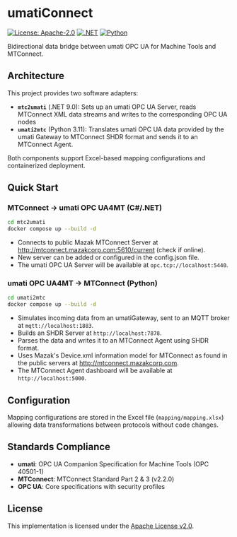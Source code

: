 # umatiConnect

[![License: Apache-2.0](https://img.shields.io/badge/License-Apache%202.0-blue.svg)](https://opensource.org/licenses/Apache-2.0)
[![.NET](https://img.shields.io/badge/.NET-9.0-blue.svg)](https://dotnet.microsoft.com/download/dotnet/9.0)
[![Python](https://img.shields.io/badge/Python-3.11-blue.svg)](https://www.python.org/downloads/)

Bidirectional data bridge between umati OPC UA for Machine Tools and MTConnect.

## Architecture

This project provides two software adapters:

- **`mtc2umati`** (.NET 9.0): Sets up an umati OPC UA Server, reads MTConnect
  XML data streams and writes to the corresponding OPC UA nodes
- **`umati2mtc`** (Python 3.11): Translates umati OPC UA data provided by the
  umati Gateway to MTConnect SHDR format and sends it to an MTConnect Agent.

Both components support Excel-based mapping configurations and containerized deployment.

## Quick Start

### MTConnect → umati OPC UA4MT (C#/.NET)

```bash
cd mtc2umati
docker compose up --build -d
```

- Connects to public Mazak MTConnect Server at <http://mtconnect.mazakcorp.com:5610/current>
  (check if online).
- New server can be added or configured in the config.json file.
- The umati OPC UA Server will be available at `opc.tcp://localhost:5440`.

### umati OPC UA4MT → MTConnect (Python)

```bash
cd umati2mtc
docker compose up --build -d
```

- Simulates incoming data from an umatiGateway, sent to an MQTT broker at `mqtt://localhost:1883`.
- Builds an SHDR Server at `http://localhost:7878`.
- Parses the data and writes it to an MTConnect Agent using SHDR format.
- Uses Mazak's Device.xml information model for MTConnect as
  found in the public servers at <http://mtconnect.mazakcorp.com>.
- The MTConnect Agent dashboard will be available at `http://localhost:5000`.

## Configuration

Mapping configurations are stored in the Excel file (`mapping/mapping.xlsx`)
allowing data transformations between protocols without code changes.

## Standards Compliance

- **umati**: OPC UA Companion Specification for Machine Tools (OPC 40501-1)
- **MTConnect**: MTConnect Standard Part 2 & 3 (v2.2.0)
- **OPC UA**: Core specifications with security profiles

## License

This implementation is licensed under the [Apache License v2.0](LICENSE).

